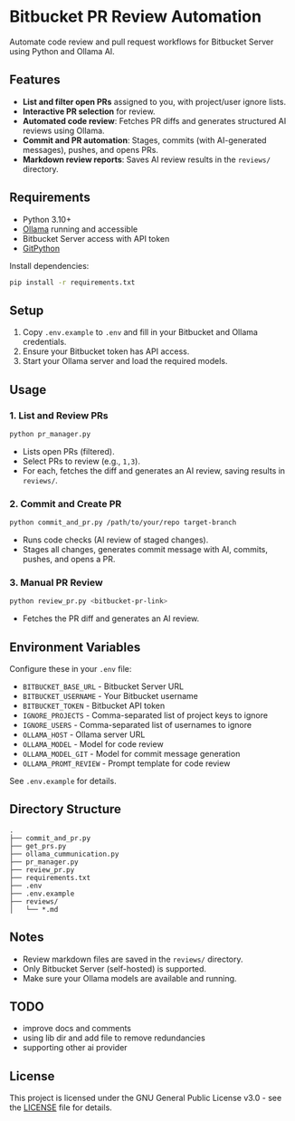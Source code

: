 # Bitbucket PR Review Automation

Automate code review and pull request workflows for Bitbucket Server using Python and Ollama AI.

## Features

- **List and filter open PRs** assigned to you, with project/user ignore lists.
- **Interactive PR selection** for review.
- **Automated code review**: Fetches PR diffs and generates structured AI reviews using Ollama.
- **Commit and PR automation**: Stages, commits (with AI-generated messages), pushes, and opens PRs.
- **Markdown review reports**: Saves AI review results in the `reviews/` directory.

## Requirements

- Python 3.10+
- [Ollama](https://ollama.com/) running and accessible
- Bitbucket Server access with API token
- [GitPython](https://gitpython.readthedocs.io/en/stable/)

Install dependencies:

```sh
pip install -r requirements.txt
```

## Setup

1. Copy `.env.example` to `.env` and fill in your Bitbucket and Ollama credentials.
2. Ensure your Bitbucket token has API access.
3. Start your Ollama server and load the required models.

## Usage

### 1. List and Review PRs

```sh
python pr_manager.py
```

- Lists open PRs (filtered).
- Select PRs to review (e.g., `1,3`).
- For each, fetches the diff and generates an AI review, saving results in `reviews/`.

### 2. Commit and Create PR

```sh
python commit_and_pr.py /path/to/your/repo target-branch
```

- Runs code checks (AI review of staged changes).
- Stages all changes, generates commit message with AI, commits, pushes, and opens a PR.

### 3. Manual PR Review

```sh
python review_pr.py <bitbucket-pr-link>
```

- Fetches the PR diff and generates an AI review.

## Environment Variables

Configure these in your `.env` file:

- `BITBUCKET_BASE_URL` - Bitbucket Server URL
- `BITBUCKET_USERNAME` - Your Bitbucket username
- `BITBUCKET_TOKEN` - Bitbucket API token
- `IGNORE_PROJECTS` - Comma-separated list of project keys to ignore
- `IGNORE_USERS` - Comma-separated list of usernames to ignore
- `OLLAMA_HOST` - Ollama server URL
- `OLLAMA_MODEL` - Model for code review
- `OLLAMA_MODEL_GIT` - Model for commit message generation
- `OLLAMA_PROMT_REVIEW` - Prompt template for code review

See `.env.example` for details.

## Directory Structure

```
.
├── commit_and_pr.py
├── get_prs.py
├── ollama_cummunication.py
├── pr_manager.py
├── review_pr.py
├── requirements.txt
├── .env
├── .env.example
├── reviews/
│   └── *.md
```

## Notes

- Review markdown files are saved in the `reviews/` directory.
- Only Bitbucket Server (self-hosted) is supported.
- Make sure your Ollama models are available and running.

## TODO

- improve docs and comments
- using lib dir and add file to remove redundancies
- supporting other ai provider

## License

This project is licensed under the GNU General Public License v3.0 - see the [LICENSE](LICENSE) file for details.